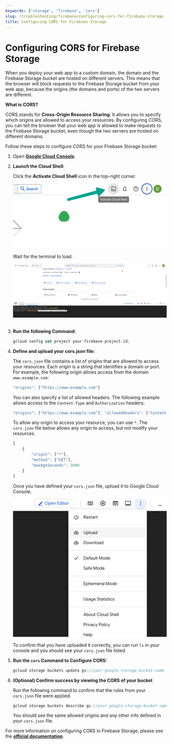 ```yaml
---
keywords: ['storage', 'firebase', 'cors']
slug: /troubleshooting/firebase/configuring-cors-for-firebase-storage
title: Configuring CORS for Firebase Storage
---
```

# Configuring CORS for Firebase Storage

When you deploy your web app to a custom domain, the domain and the Firebase Storage bucket are hosted on different servers. This means that the browser will block requests to the Firebase Storage bucket from your web app, because the origins (the domains and ports) of the two servers are different.

**What is CORS?**

CORS stands for **Cross-Origin Resource Sharing**. It allows you to specify which origins are allowed to access your resources. By configuring CORS, you can tell the browser that your web app is allowed to make requests to the Firebase Storage bucket, even though the two servers are hosted on different domains.

Follow these steps to configure CORS for your Firebase Storage bucket:

1. Open **[Google Cloud Console](https://console.cloud.google.com)**.

2. **Launch the Cloud Shell**:

    Click the **Activate Cloud Shell** icon in the top-right corner.

    ![](../assets/20250430121203371000.png)

    Wait for the terminal to load.

    ![](../assets/20250430121203911156.png)
​

3. **Run the following Command:**

    ```jsx
    gcloud config set project your-firebase-project-id;
    ```

4. **Define and upload your cors.json file:**
   
   The `cors.json` file contains a list of origins that are allowed to access your resources. Each origin is a string that identifies a domain or port. For example, the following origin allows access from the domain `www.example.com`:

    ```jsx
    "origins": ["https://www.example.com"]
    ```

    You can also specify a list of allowed headers. The following example allows access to the `Content-Type` and `Authorization` headers:

    ```jsx
    "origins": ["https://www.example.com"], "allowedHeaders": ["Content-Type", "Authorization"]
    ```

    To allow any origin to access your resource, you can use `*`. The `cors.json` file below allows any origin to access, but not modify your resources. 

    ```jsx
    [
        {
            "origin": ["*"],
            "method": ["GET"],
            "maxAgeSeconds": 3600
        }
    ]
    ```

    Once you have defined your `cors.json` file, upload it to Google Cloud Console. 

    ![](../assets/uploadToGCC.png)

    To confirm that you have uploaded it correctly, you can run `ls` in your console and you should see your `cors.json` file listed.


5. **Run the `cors` Command to Configure CORS:**

    ```jsx
    gcloud storage buckets update gs://your-google-storage-bucket-name --cors-file=cors.json
    ```

6. **(Optional) Confirm success by viewing the CORS of your bucket**
   
   Run the following command to confirm that the rules from your `cors.json` file were applied. 
   ```jsx
   gcloud storage buckets describe gs://your-google-storage-bucket-name --format="default(cors_config)"
   ```
   You should see the same allowed origins and any other info defined in your `cors.json` file. 

For more information on configuring CORS in Firebase Storage, please see the **[official documentation](https://firebase.google.com/docs/storage/web/download-files#cors_configuration)**.


